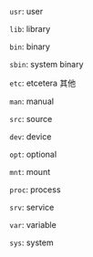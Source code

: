 `usr`: user

`lib`: library

`bin`: binary

`sbin`: system binary

`etc`: etcetera 其他

`man`: manual

`src`: source

`dev`: device

`opt`: optional

`mnt`: mount

`proc`: process

`srv`: service

`var`: variable

`sys`: system
